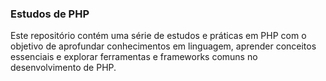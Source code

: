<h3>Estudos de PHP</h3>

<p>Este repositório contém uma série de estudos e práticas em PHP com o objetivo de aprofundar conhecimentos em linguagem, aprender conceitos essenciais e explorar ferramentas e frameworks comuns no desenvolvimento de PHP.</p>
